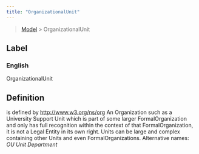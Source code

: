 ```yaml
---
title: "OrganizationalUnit"
---
```


> [Model](./../) > OrganizationalUnit

## Label

### English
OrganizationalUnit


## Definition
is defined by http://www.w3.org/ns/org An Organization such as a University Support Unit which is part of some larger FormalOrganization and only has full recognition within the context of that FormalOrganization, it is not a Legal Entity in its own right. Units can be large and complex containing other Units and even FormalOrganizations. Alternative names: _OU_ _Unit_ _Department_ 


    
